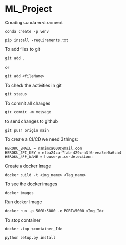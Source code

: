 # ML_Project



Creating conda environment
``````````````
conda create -p venv
``````````````
``````````````
pip install -requirements.txt
``````````````

To add files to git
`````````````
git add . 
`````````````
or 
``````````````````
git add <fileName>
```````````````````

To check the activities in git
`````````````````````
git status
`````````````````````

To commit all changes
``````````````````````
git commit -m message
``````````````````````

to send changes to github
````````````````````
git push origin main
````````````````````

To create a CI/CD we need 3 things:
``````````````````````````````````````````
HEROKU_EMAIL = nanimca000@gmail.com
HEROKU_API_KEY = efba24ca-7fab-429c-a3f6-eea5ee0a6ca4
HEROKU_APP_NAME = house-price-detectionn
`````````````````````````````````````````````

Create a docker Image
```
docker build -t <img_name>:<Tag_name>
```

To see the docker images
```
docker images
```

Run docker Image
```
docker run -p 5000:5000 -e PORT=5000 <Img_Id>
```

To stop container 
```
docker stop <container_Id> 
```



```
python setup.py install
```